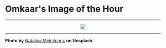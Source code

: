 # Omkaar's Image of the Hour

---

<div align="center">

<a href="https://unsplash.com/photos/people-relax-by-a-pool-near-the-rough-sea-Fa_mGvFu444">
  <img src="https://images.unsplash.com/photo-1746277121508-f44615ff09bb?crop=entropy&cs=tinysrgb&fit=max&fm=jpg&ixid=M3w3NjA2Nzh8MHwxfHJhbmRvbXx8fHx8fHx8fDE3NTA4NDU2MDB8&ixlib=rb-4.1.0&q=80&w=1080" style="max-width:100%; height:auto;">
</a>



</div>

---

**Photo by** [Nataliya Melnychuk](https://unsplash.com/@natinati) **on Unsplash**
